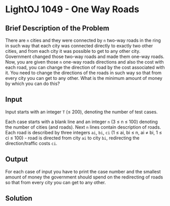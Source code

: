 # LightOJ 1049 - One Way Roads

## Brief Description of the Problem

There are `n` cities and they were connected by `n` two-way roads in the ring in such way that each city was connected directly to exactly two other cities, and from each city it was possible to get to any other city. Government changed those two-way roads and made them one-way roads. Now, you are given those `n` one-way roads directions and also the cost with each road, you can change the direction of road by the cost associated with it. You need to change the directions of the roads in such way so that from every city you can get to any other. What is the minimum amount of money by which you can do this?

## Input

Input starts with an integer `T` (≤ 200), denoting the number of test cases.

Each case starts with a blank line and an integer `n` (3 ≤ n ≤ 100) denoting the number of cities (and roads). Next `n` lines contain description of roads. Each road is described by three integers `ai`, `bi`, `ci` (1 ≤ ai, bi ≤ n, ai ≠ bi, 1 ≤ ci ≤ 100) - road is directed from city `ai` to city `bi`, redirecting the direction/traffic costs `ci`.

## Output

For each case of input you have to print the case number and the smallest amount of money the government should spend on the redirecting of roads so that from every city you can get to any other.


## Solution

